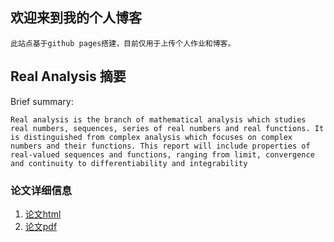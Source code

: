 ## 欢迎来到我的个人博客

```
此站点基于github pages搭建，目前仅用于上传个人作业和博客。
```

## Real Analysis 摘要

Brief summary: 
```
Real analysis is the branch of mathematical analysis which studies real numbers, sequences, series of real numbers and real functions. It is distinguished from complex analysis which focuses on complex numbers and their functions. This report will include properties of real-valued sequences and functions, ranging from limit, convergence and continuity to differentiability and integrability
```

### 论文详细信息

1. [论文html](https://mercurymath.github.io/2020/04/06/)
2. [论文pdf](https://mercurymath.github.io/assets/css/rd.pdf)










